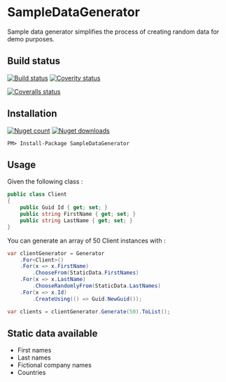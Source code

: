 SampleDataGenerator
===================

Sample data generator simplifies the process of creating random data for demo purposes.

Build status
------------

[![Build status](https://img.shields.io/appveyor/ci/Mathieu/SampleDataGenerator.svg)](https://ci.appveyor.com/project/Mathieu/sampledatagenerator)
[![Coverity status](https://img.shields.io/coverity/scan/6554.svg)](https://scan.coverity.com/projects/mathieubrun-sampledatagenerator)

[![Coveralls status](https://img.shields.io/coveralls/mathieubrun/SampleDataGenerator/dev.svg)](https://coveralls.io/github/mathieubrun/SampleDataGenerator)


Installation
------------

[![Nuget count](http://img.shields.io/nuget/v/SampleDataGenerator.svg)](https://www.nuget.org/packages/SampleDataGenerator/) [![Nuget downloads](http://img.shields.io/nuget/dt/SampleDataGenerator.svg)](https://www.nuget.org/packages/SampleDataGenerator/)

```
PM> Install-Package SampleDataGenerator
```

Usage
-----

Given the following class :

```csharp
public class Client
{
    public Guid Id { get; set; }
    public string FirstName { get; set; }
    public string LastName { get; set; }
}
```

You can generate an array of 50 Client instances with :

```csharp
var clientGenerator = Generator
    .For<Client>()
    .For(x => x.FirstName)
        .ChooseFrom(StaticData.FirstNames)
    .For(x => x.LastName)
        .ChooseRandomlyFrom(StaticData.LastNames)
    .For(x => x.Id)
        .CreateUsing(() => Guid.NewGuid());

var clients = clientGenerator.Generate(50).ToList();
```

Static data available
---------------------

- First names
- Last names
- Fictional company names
- Countries
